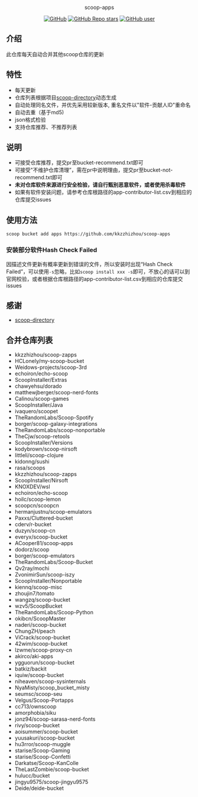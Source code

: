 <p align="center">
  scoop-apps
</p>
<p align="center">
  <a href="https://github.com/kkzzhizhou/scoop-apps"><img alt="GitHub" src="https://img.shields.io/badge/Readme--Style-standard--repository-brightgreen?style=flat-square&color=f83500"/></a>
  <a href="https://github.com/kkzzhizhou/scoop-apps"><img alt="GitHub Repo stars" src="https://img.shields.io/github/stars/kkzzhizhou/scoop-apps?style=flat-square"/></a>
  <a href="https://github.com/kkzzhizhou"><img alt="GitHub user" src="https://img.shields.io/badge/author-kkzzhizhou-brightgreen?style=flat-square"/></a>
</p>


## 介绍

此仓库每天自动合并其他scoop仓库的更新

## 特性

- 每天更新
- 仓库列表根据项目[scoop-directory](https://github.com/rasa/scoop-directory)动态生成
- 自动处理同名文件，并优先采用较新版本, 重名文件以"软件-贡献人ID"重命名
- 自动去重（基于md5)
- json格式检验
- 支持仓库推荐、不推荐列表

## 说明

- 可接受仓库推荐，提交pr至bucket-recommend.txt即可
- 可接受"不维护仓库清理”，需在pr中说明理由，提交pr至bucket-not-recommend.txt即可
- **未对仓库软件来源进行安全检验，请自行甄别恶意软件，或者使用杀毒软件**
- 如果有软件安装问题，请参考仓库根路径的app-contributor-list.csv到相应的仓库提交issues

## 使用方法

```
scoop bucket add apps https://github.com/kkzzhizhou/scoop-apps
```

### 安装部分软件Hash Check Failed



因描述文件更新有概率更新到错误的文件，所以安装时出现“Hash Check Failed”，可以使用`-s`忽略，比如`scoop install xxx -s`即可，不放心的话可以到官网校验，或者根据仓库根路径的app-contributor-list.csv到相应的仓库提交issues

## 感谢

- [scoop-directory](https://github.com/rasa/scoop-directory)

## 合并仓库列表

- kkzzhizhou/scoop-zapps
- HCLonely/my-scoop-bucket
- Weidows-projects/scoop-3rd
- echoiron/echo-scoop
- ScoopInstaller/Extras
- chawyehsu/dorado
- matthewjberger/scoop-nerd-fonts
- Calinou/scoop-games
- ScoopInstaller/Java
- ivaquero/scoopet
- TheRandomLabs/Scoop-Spotify
- borger/scoop-galaxy-integrations
- TheRandomLabs/scoop-nonportable
- TheCjw/scoop-retools
- ScoopInstaller/Versions
- kodybrown/scoop-nirsoft
- littleli/scoop-clojure
- kidonng/sushi
- rasa/scoops
- kkzzhizhou/scoop-zapps
- ScoopInstaller/Nirsoft
- KNOXDEV/wsl
- echoiron/echo-scoop
- hoilc/scoop-lemon
- scoopcn/scoopcn
- hermanjustnu/scoop-emulators
- Paxxs/Cluttered-bucket
- cderv/r-bucket
- duzyn/scoop-cn
- everyx/scoop-bucket
- ACooper81/scoop-apps
- dodorz/scoop
- borger/scoop-emulators
- TheRandomLabs/Scoop-Bucket
- Qv2ray/mochi
- ZvonimirSun/scoop-iszy
- ScoopInstaller/Nonportable
- kiennq/scoop-misc
- zhoujin7/tomato
- wangzq/scoop-bucket
- wzv5/ScoopBucket
- TheRandomLabs/Scoop-Python
- okibcn/ScoopMaster
- naderi/scoop-bucket
- ChungZH/peach
- ViCrack/scoop-bucket
- 42wim/scoop-bucket
- lzwme/scoop-proxy-cn
- akirco/aki-apps
- ygguorun/scoop-bucket
- batkiz/backit
- iquiw/scoop-bucket
- niheaven/scoop-sysinternals
- NyaMisty/scoop_bucket_misty
- seumsc/scoop-seu
- Velgus/Scoop-Portapps
- cc713/ownscoop
- amorphobia/siku
- jonz94/scoop-sarasa-nerd-fonts
- rivy/scoop-bucket
- aoisummer/scoop-bucket
- yuusakuri/scoop-bucket
- hu3rror/scoop-muggle
- starise/Scoop-Gaming
- starise/Scoop-Confetti
- Darkatse/Scoop-KanColle
- TheLastZombie/scoop-bucket
- hulucc/bucket
- jingyu9575/scoop-jingyu9575
- Deide/deide-bucket
